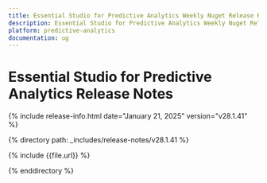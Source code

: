 ```yaml
---
title: Essential Studio for Predictive Analytics Weekly Nuget Release Release Notes  
description: Essential Studio for Predictive Analytics Weekly Nuget Release Release Notes  
platform: predictive-analytics
documentation: ug
---
```


# Essential Studio for Predictive Analytics  Release Notes  

{% include release-info.html date="January 21, 2025"  version="v28.1.41" %} 

{% directory path: _includes/release-notes/v28.1.41 %}

{% include {{file.url}} %}

{% enddirectory %}